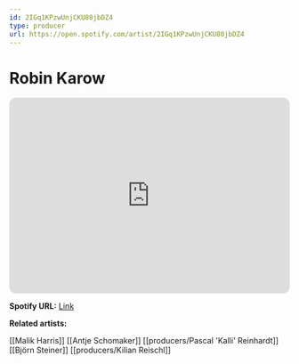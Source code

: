 ```yaml
---
id: 2IGq1KPzwUnjCKU80jbDZ4
type: producer
url: https://open.spotify.com/artist/2IGq1KPzwUnjCKU80jbDZ4
---
```

# Robin Karow

<iframe style="border-radius:12px" src="https://open.spotify.com/embed/artist/2IGq1KPzwUnjCKU80jbDZ4" width="100%" height="352" frameBorder="0" allowfullscreen="" allow="autoplay; clipboard-write; encrypted-media; fullscreen; picture-in-picture" loading="lazy"></iframe>

**Spotify URL:** [Link](https://open.spotify.com/artist/2IGq1KPzwUnjCKU80jbDZ4)

**Related artists:**

[[Malik Harris]]
[[Antje Schomaker]]
[[producers/Pascal 'Kalli' Reinhardt]]
[[Björn Steiner]]
[[producers/Kilian Reischl]]

